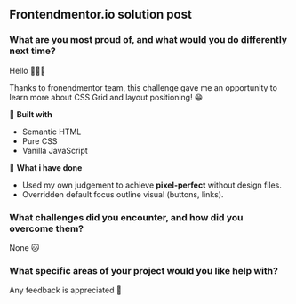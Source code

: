 ## Frontendmentor.io solution post

### What are you most proud of, and what would you do differently next time?

Hello 👋👋👋

Thanks to fronendmentor team, this challenge gave me an opportunity to learn more about CSS Grid and layout positioning! 😁

🚀 **Built with**

- Semantic HTML
- Pure CSS
- Vanilla JavaScript

🐲 **What i have done**

- Used my own judgement to achieve **pixel-perfect** without design files.
- Overridden default focus outline visual (buttons, links).

### What challenges did you encounter, and how did you overcome them?

None 🐱

### What specific areas of your project would you like help with?

Any feedback is appreciated 🙏
